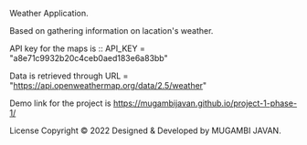 Weather Application.

Based on gathering information on lacation's weather.

API key for the maps is :: API_KEY = "a8e71c9932b20c4ceb0aed183e6a83bb"

Data is retrieved through URL = "https://api.openweathermap.org/data/2.5/weather"

Demo link for the project is https://mugambijavan.github.io/project-1-phase-1/

License Copyright © 2022 Designed & Developed by MUGAMBI JAVAN.


